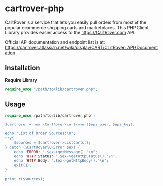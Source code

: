 # cartrover-php
CartRover is a service that lets you easily pull orders from most of the popular ecommerce shopping carts and marketplaces. This PHP Client Library provides easier access to the https://CartRover.com API.

Official API documentation and endpoint list is at: https://cartrover.atlassian.net/wiki/display/CART/CartRover+API+Documentation

Installation
------------

 **Require Library**

```php
require_once "/path/to/lib/cartrover.php";
```

Usage
-------
```php
require_once /path/to/lib/cartrover.php';

$cartrover = new \CartRover\cartrover($api_user, $api_key);

echo "List of Order Sources:\n";
try{
	$sources = $cartrover->ListCarts();
} catch (\CartRover\CRError $ex) {
	echo 'ERROR: '.$ex->getMessage()."\n";
	echo 'HTTP Status: '.$ex->getHttpStatus()."\n";
	echo 'HTTP Body: '.$ex->getHttpBody()."\n";
	exit(1);
}

print_r($sources);

```
